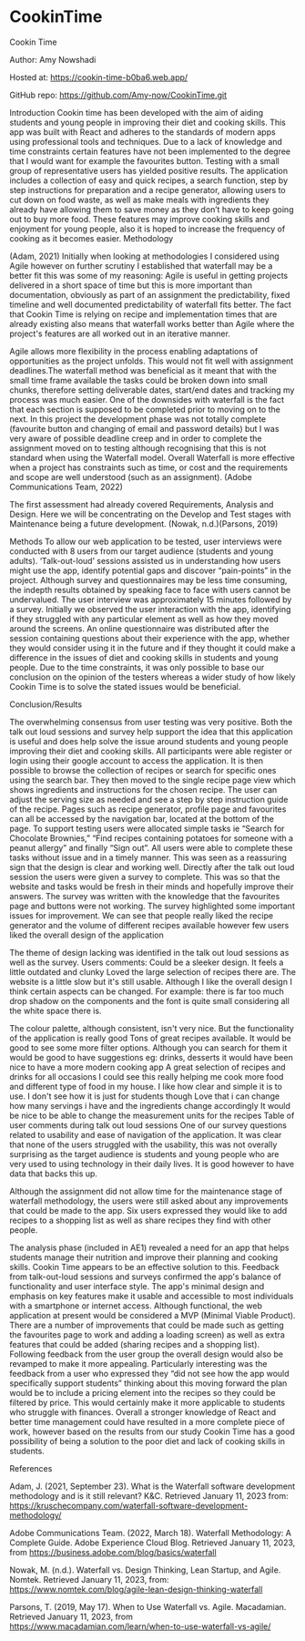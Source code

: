 # CookinTime

Cookin Time 

Author: Amy Nowshadi 

Hosted at: https://cookin-time-b0ba6.web.app/

GitHub repo: https://github.com/Amy-now/CookinTime.git
 
 
Introduction
Cookin time has been developed with the aim of aiding students and young people in improving their diet and cooking skills.
This app was built with React and adheres to the standards of modern apps using professional tools and techniques. Due to a lack of knowledge and time constraints certain features have not been implemented to the degree that I would want for example the favourites button. Testing with a small group of representative users has yielded positive results. The application includes a collection of easy and quick recipes, a search function, step by step instructions for preparation and a recipe generator, allowing users to cut down on food waste, as well as make meals with ingredients they already have allowing them to save money as they don’t have to keep going out to buy more food. These features may improve cooking skills and enjoyment for young people, also it is hoped to increase the frequency of cooking as it becomes easier.
Methodology
 
 (Adam, 2021)
Initially when looking at methodologies I considered using Agile however on further scrutiny  I established that waterfall may be a better fit this was some of my reasoning:
Agile is useful in getting projects delivered in a short space of time but this is more important than documentation, obviously as part of an assignment the predictability, fixed timeline and well documented predictability of waterfall fits better. The fact that Cookin Time is relying on recipe and implementation times that are already existing also means that waterfall works better than Agile where the project's features are all worked out in an iterative manner.

Agile allows more flexibility in the process enabling adaptations of opportunities as the project unfolds. This would not fit well with assignment deadlines.The waterfall method was beneficial as it meant that with the small time frame available the tasks could be broken down into small chunks, therefore setting deliverable dates, start/end dates and tracking my process was much easier. One of the downsides with waterfall is the fact that each section is supposed to be completed prior to moving on to the next. In this project the development phase was not totally complete (favourite button and changing of email and password details) but  I was very aware of possible deadline creep  and in order to complete the assignment moved on to testing although recognising that this is not standard when using the Waterfall model.  Overall Waterfall is more effective when a project has constraints such as time, or cost and the requirements and scope are well understood (such as an assignment).
(Adobe Communications Team, 2022)

The first assessment had already covered Requirements, Analysis and Design. Here we will be concentrating on the Develop and  Test stages with Maintenance being a future development. (Nowak, n.d.)(Parsons, 2019)

 
Methods
To allow our web application to be tested, user interviews were conducted with 8 users from our target audience (students and young adults).  ‘Talk-out-loud’ sessions assisted us in understanding how users might use the app, identify potential gaps and discover “pain-points” in the project. Although survey and questionnaires may be less time consuming, the indepth results obtained by speaking face to face with users cannot be undervalued.
The user interview was approximately 15 minutes followed by a survey. Initially we observed the user interaction with the app, identifying if they struggled with any particular element as well as how they moved around the screens. An online questionnaire was distributed after the session containing questions about their experience with the app, whether they would consider using it in the future and if they thought it could make a difference in the issues of diet and cooking skills in students and young people.
Due to the time constraints, it was only possible to base our conclusion on the opinion of the testers whereas a wider study of how likely Cookin Time is to solve the stated issues would be beneficial.

Conclusion/Results

The overwhelming consensus from user testing was very positive. Both the talk out loud sessions and survey help support the idea that this application is useful and does  help solve the issue around students and young people  improving their diet and cooking skills.
All participants were able register or login using their google account to access the application. It is then possible to browse the collection of recipes or search for specific ones using the search bar.
They then moved to the single recipe page view which shows ingredients and instructions for the chosen recipe.  The user can adjust the serving size as needed and see a step by step instruction guide of the recipe. Pages such as recipe generator, profile page and favourites can all be accessed by the navigation bar, located at the bottom of the page.
To support testing users were allocated simple tasks ie “Search for Chocolate Brownies,” “Find recipes containing potatoes for someone with a peanut allergy” and finally “Sign out”. All users were able to complete these tasks without issue and in a timely manner. This was seen as a reassuring sign that the design is clear and working well.
Directly after the talk out loud session the users were given a survey to complete. This was so that the website and tasks would be fresh in their minds and hopefully improve their answers. The survey was written with the knowledge that the favourites page and buttons were not working.
The survey highlighted some important issues for improvement. We can see that people really liked the recipe generator and the volume of different recipes available however few users liked the overall design of the application
 
 
The theme of design lacking was identified in the talk out loud sessions as well as the survey.
Users comments:
Could be a sleeker design. It feels a little outdated and clunky
Loved the large selection of recipes there are. The website is a little slow but it's still usable.
Although I like the overall design I think certain aspects can be changed. For example: there is far too much drop shadow on the components and the font is quite small considering all the white space there is.

The colour palette, although consistent, isn't very nice. But the functionality of the application is really good
Tons of great recipes available. It would be good to see some more filter options. Although you can search for them it would be good to have suggestions eg: drinks, desserts
it would have been nice to have a more modern cooking app
A great selection of recipes and drinks for all occasions
I could see this really helping me cook more food and different type of food in my house. 
I like how clear and simple it is to use. I don't see how it is just for students though
Love that i can change how many servings i have and the ingredients change accordingly
It would be nice to be able to change the measurement units for the recipes
Table of user comments during talk out loud sessions
One of our survey questions related to usability and ease of navigation of the application. It was clear that none of the users struggled with the usability, this was not overally surprising as the target audience is students and young people who are very used to using technology in their daily lives. It is good however to have data that backs this up.

 
 
Although the assignment did not allow time for the maintenance stage of waterfall methodology, the users were still asked about any improvements that could be made to the app. Six users expressed they would like to add recipes to a shopping list as well as share recipes they find with other people.
 
The analysis phase (included in AE1) revealed a need for an app that helps students manage their nutrition and improve their planning and cooking skills. Cookin Time appears to be an effective solution to this. Feedback from talk-out-loud sessions and surveys confirmed the app's balance of functionality and user interface style. The app's minimal design and emphasis on key features make it usable and accessible to most individuals with a smartphone or internet access.
Although functional, the web application at present would be considered a MVP (Minimal Viable Product). There are a number of improvements that could be made such as getting the favourites page to work and adding a loading screen) as well as extra features that could be added (sharing recipes and a shopping list). Following feedback from the user group the overall design would also be revamped to make it more appealing. 
Particularly interesting was the feedback from a user who expressed they “did not see how the app would specifically support students” thinking about this moving forward the plan would be to include a pricing element into the recipes so they could be filtered by price. This would certainly make it more applicable to students who struggle with finances.
Overall a stronger knowledge of React and better time management could have resulted in a more complete piece of work, however based on the results from our study Cookin Time has a good possibility of being a solution to the poor diet and lack of cooking skills in students.


References 

Adam, J. (2021, September 23). What is the Waterfall software development methodology and is it still relevant? K&C. Retrieved January 11, 2023 from: https://kruschecompany.com/waterfall-software-development-methodology/ 

Adobe Communications Team. (2022, March 18). Waterfall Methodology: A Complete Guide. Adobe Experience Cloud Blog. Retrieved January 11, 2023, from https://business.adobe.com/blog/basics/waterfall 

Nowak, M. (n.d.). Waterfall vs. Design Thinking, Lean Startup, and Agile. Nomtek. Retrieved January 11, 2023, from: https://www.nomtek.com/blog/agile-lean-design-thinking-waterfall

Parsons, T. (2019, May 17). When to Use Waterfall vs. Agile. Macadamian. Retrieved January 11, 2023, from https://www.macadamian.com/learn/when-to-use-waterfall-vs-agile/

